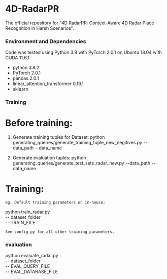 # 4D-RadarPR
The official repository for "4D RadarPR: Context-Aware 4D Radar Place Recognition in Harsh Scenarios".

### Environment and Dependencies
Code was tested using Python 3.8 with PyTorch 2.0.1 on Ubuntu 18.04 with CUDA 11.6.1. 

* python 3.8.2
* PyTorch 2.0.1
* pandas 2.0.1
* linear_attention_transformer 0.19.1
* sklearn 

### Training
# Before training:

1. Generate training tuples for Dataset:
    python generating_queries/generate_training_tuple_new_negitives.py --data_path --data_name

2. Generate evaluation tuples:
    python generating_queries/generate_test_sets_radar_new.py --data_path --data_name

# Training:
    eg. Default training parameters on in-house:

python train_radar.py \
    -- dataset_folder \
    -- TRAIN_FILE

    See config.py for all other training parameters.

### evaluation

python evaluate_radar.py \
    --  dataset_folder \
    --  EVAL_QUERY_FILE \
    --  EVAL_DATABASE_FILE


